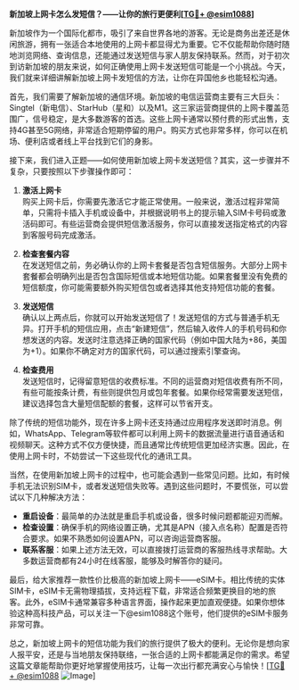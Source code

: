 **新加坡上网卡怎么发短信？——让你的旅行更便利[[TG💪+ @esim1088](https://t.me/s/esim1088)]**

新加坡作为一个国际化都市，吸引了来自世界各地的游客。无论是商务出差还是休闲旅游，拥有一张适合本地使用的上网卡都显得尤为重要。它不仅能帮助你随时随地浏览网络、查询信息，还能通过发送短信与家人朋友保持联系。然而，对于初次到访新加坡的朋友来说，如何正确使用上网卡发送短信可能是一个小挑战。今天，我们就来详细讲解新加坡上网卡发短信的方法，让你在异国他乡也能轻松沟通。

首先，我们需要了解新加坡的通信环境。新加坡的电信运营商主要有三大巨头：Singtel（新电信）、StarHub（星和）以及M1。这三家运营商提供的上网卡覆盖范围广，信号稳定，是大多数游客的首选。这些上网卡通常以预付费的形式出售，支持4G甚至5G网络，非常适合短期停留的用户。购买方式也非常多样，你可以在机场、便利店或者线上平台找到它们的身影。

接下来，我们进入正题——如何使用新加坡上网卡发送短信？其实，这一步骤并不复杂，只要按照以下步骤操作即可：

1. **激活上网卡**  
   购买上网卡后，你需要先激活它才能正常使用。一般来说，激活过程非常简单，只需将卡插入手机或设备中，并根据说明书上的提示输入SIM卡号码或激活码即可。有些运营商会提供短信激活服务，你可以直接发送指定格式的内容到客服号码完成激活。

2. **检查套餐内容**  
   在发送短信之前，务必确认你的上网卡套餐是否包含短信服务。大部分上网卡套餐都会明确列出是否包含国际短信或本地短信功能。如果套餐里没有免费的短信额度，你可能需要额外购买短信包或者选择其他支持短信功能的套餐。

3. **发送短信**  
   确认以上两点后，你就可以开始发送短信了！发送短信的方式与普通手机无异。打开手机的短信应用，点击“新建短信”，然后输入收件人的手机号码和你想发送的内容。发送时注意选择正确的国家代码（例如中国大陆为+86，美国为+1）。如果你不确定对方的国家代码，可以通过搜索引擎查询。

4. **检查费用**  
   发送短信时，记得留意短信的收费标准。不同的运营商对短信收费有所不同，有些可能按条计费，有些则提供包月或包年套餐。如果你经常需要发送短信，建议选择包含大量短信配额的套餐，这样可以节省开支。

除了传统的短信功能外，现在许多上网卡还支持通过应用程序发送即时消息。例如，WhatsApp、Telegram等软件都可以利用上网卡的数据流量进行语音通话和视频聊天。这种方式不仅方便快捷，而且通常比传统短信更加经济实惠。因此，在使用上网卡时，不妨尝试一下这些现代化的通讯工具。

当然，在使用新加坡上网卡的过程中，也可能会遇到一些常见问题。比如，有时候手机无法识别SIM卡，或者发送短信失败等。遇到这些问题时，不要慌张，可以尝试以下几种解决方法：

- **重启设备**：最简单的办法就是重启手机或设备，很多时候问题都能迎刃而解。
- **检查设置**：确保手机的网络设置正确，尤其是APN（接入点名称）配置是否符合要求。如果不熟悉如何设置APN，可以咨询运营商客服。
- **联系客服**：如果上述方法无效，可以直接拨打运营商的客服热线寻求帮助。大多数运营商都有24小时在线客服，能够及时解答你的疑问。

最后，给大家推荐一款性价比极高的新加坡上网卡——eSIM卡。相比传统的实体SIM卡，eSIM卡无需物理插拔，支持远程下载，非常适合频繁更换目的地的旅客。此外，eSIM卡通常兼容多种语言界面，操作起来更加直观便捷。如果你想体验这种高科技产品，可以关注一下@esim1088这个账号，他们提供的eSIM卡服务非常可靠。

总之，新加坡上网卡的短信功能为我们的旅行提供了极大的便利。无论你是想向家人报平安，还是与当地朋友保持联络，一张合适的上网卡都能满足你的需求。希望这篇文章能帮助你更好地掌握使用技巧，让每一次出行都充满安心与愉快！[[TG💪+ @esim1088](https://t.me/s/esim1088) ![Image](https://i.postimg.cc/4NQfJmqS/Snipaste-2025-05-13-00-14-12.png)]